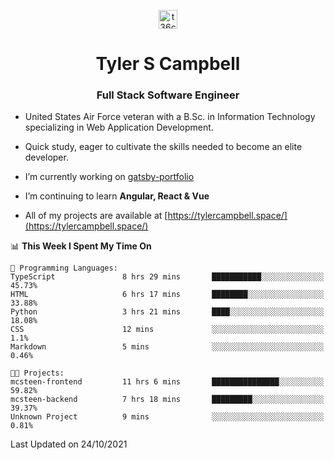 <p align="center">
<a href="https://www.linkedin.com/in/t36campbell" target="blank"><img align="center" src="https://ik.imagekit.io/t36campbell/Portfolio/linkedin.png.original_m8bbGgPh6.png" alt="t36campbell" height="30" width="30" /></a>
</p>
<h1 align="center">Tyler S Campbell</h1>
<h3 align="center">Full Stack Software Engineer</h3>

* United States Air Force veteran with a B.Sc. in Information Technology specializing in Web Application Development. 

* Quick study, eager to cultivate the skills needed to become an elite developer.

* I’m currently working on [gatsby-portfolio](https://github.com/t36campbell/gatsby-portfolio)

* I’m continuing to learn **Angular, React & Vue**

* All of my projects are available at [https://tylercampbell.space/](https://tylercampbell.space/)

<!--START_SECTION:waka-->
📊 **This Week I Spent My Time On** 

```text
💬 Programming Languages: 
TypeScript               8 hrs 29 mins       ███████████░░░░░░░░░░░░░░   45.73% 
HTML                     6 hrs 17 mins       ████████░░░░░░░░░░░░░░░░░   33.88% 
Python                   3 hrs 21 mins       ████░░░░░░░░░░░░░░░░░░░░░   18.08% 
CSS                      12 mins             ░░░░░░░░░░░░░░░░░░░░░░░░░   1.1% 
Markdown                 5 mins              ░░░░░░░░░░░░░░░░░░░░░░░░░   0.46%

🐱‍💻 Projects: 
mcsteen-frontend         11 hrs 6 mins       ███████████████░░░░░░░░░░   59.82% 
mcsteen-backend          7 hrs 18 mins       █████████░░░░░░░░░░░░░░░░   39.37% 
Unknown Project          9 mins              ░░░░░░░░░░░░░░░░░░░░░░░░░   0.81%

```


 Last Updated on 24/10/2021
<!--END_SECTION:waka-->

